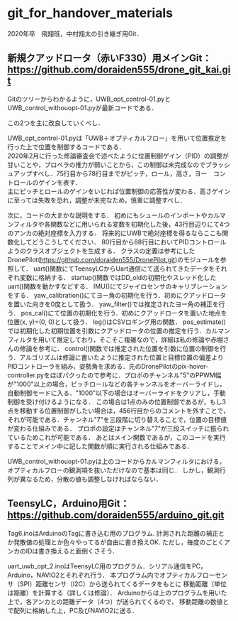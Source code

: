 # git_for_handover_materials
2020年卒　飛翔班，中村翔太の引き継ぎ用Git．
## 新規クアッドロータ（赤いF330）用メインGit：https://github.com/doraiden555/drone_git_kai.git


Gitのツリーからわかるように，UWB_opt_control-01.pyとUWB_control_withouopt-01.pyが最新コードである．


この2つを主に改良していくべし．


UWB_opt_control-01.pyは「UWB＋オプティカルフロー」を用いて位置推定を行った上で位置を制御するコードである．<br>
2020年2月に行った修論審査会で述べたように位置制御ゲイン（PID）の調整が甘いことや，プロペラの推力が弱いことから，この制御は未完成なのでブラッシュアップすべし．75行目から78行目までがピッチ，ロール，高さ，ヨー　コントロールのゲインを表す．<br>
主にピッチとロールのゲインをいじれば位置制御の応答性が変わる．高さゲインに至っては失敗を恐れ，調整が未完なため，慎重に調整すべし．

次に，コードの大まかな説明をする．
初めにもシュールのインポートやカルマンフィルタや各関数などに用いられる変数を初期化した後，43行目辺りにて4つのアンカの絶対座標を入力する．
将来的にUWBで絶対座標を得るならここも関数化してどうこうしてください．
80行目から88行目においてPIDコントロールようのクラスオブジェクトを生成する．
クラスの定義は参考にしたDronePilot(https://github.com/doraiden555/DronePilot.git)のモジュールを参照して．
uart()関数にてTeensyLCからUart通信にて送られてきたデータをそれぞれ変数に格納する．
startup()関数ではDD_oldの初期化やスレッド化したuart()関数を動かすなどする．
IMU()にてジャイロセンサのキャリブレーションをする．
yaw_calibration()にてヨー角の初期化を行う．初めにクアッドロータを置いた向きを0度として扱う．
yaw_filter()では推定されたヨー角の補正を行う．
pos_cal()にて位置の初期化を行う．初めにクアッドロータを置いた地点を位置(x, y)=(0, 0)として扱う．
log()はCSVロギング用の関数．
pos_estimate()では初期化した初期位置を引数にクアッドロータの位置の推定を行う．カルマンフィルタを用いて推定しており，そこそこ複雑なので，詳細は私の修論や赤堀さんの修論を参考に．
control()関数では推定された位置を引数に位置の制御を行う．アルゴリズムは修論に書いたように推定された位置と目標位置の偏差よりPIDコントローラを組み，姿勢角を求める．先のDronePilotのpix-hover-controller.pyをほぼパクったので参考に．プロポのチャンネル"5"のPPWM幅が"1000"以上の場合，ピッチロールなどの各チャンネルをオーバーライドし，自動制御モードに入る．"1000"以下の場合はオーバーライドをクリアし，手動制御を受け付けるようになる．
この場合は1点のみの位置制御であるが，もし3点を移動する位置制御がしたい場合は，456行目からのコメントを外すことで，それが可能である．チャンネル"7"を三段階に切り替えることで，位置の目標値が変わる仕組みである．
プロポの設定はチャンネル"7"が三段スイッチに振られているためこれが可能である．
あとはメイン関数であるが，このコードを実行することでメイン中に記した関数が順に実行される仕組みである．

UWB_control_withouopt-01.pyは上のコードからカルマンフィルタにおける，オプティカルフローの観測項を抜いただけなので基本は同じ．
しかし，観測行列が異なるため，分散の値も調整しなければならない．

## TeensyLC，Arduino用Git：https://github.com/doraiden555/arduino_git.git
Tag6.inoはArduinoのTagに書き込む用のプログラム.
計測された距離の補正とか発散値の処理とか色々やってるが自由に書き換えOK.
ただし，毎度のごとくアンカのIDは書き換えると面倒くさそう．

uart_uwb_opt_2.inoはTeensyLC用のプログラム．シリアル通信をPC，Arduino，NAVIO2とそれぞれ行う．
本プログラム内でオプティカルフローセンサ（SPI）距離センサ（I2C）から送られてくるデータをもとに
移動距離（単位は距離）を計算する（詳しくは修論）．
Arduinoからは上のプログラムを用いた上で，各アンカとの距離データ（4つ）が送られてくるので，
移動距離の数値とで配列に格納した上，PC及びNAVIO2に送る．


